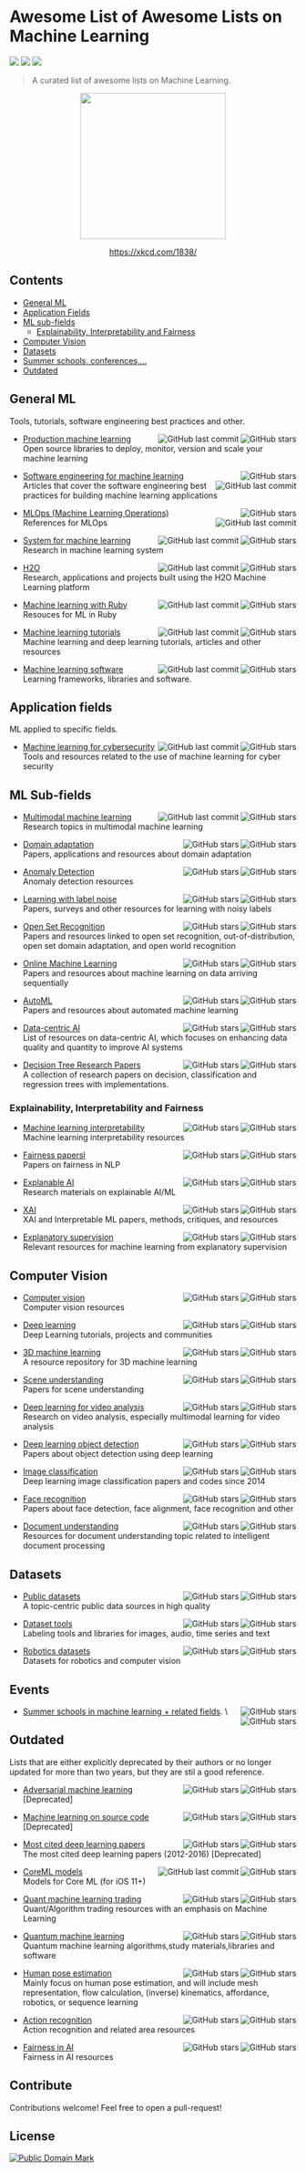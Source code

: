 # Awesome List of Awesome Lists on Machine Learning
<a href="https://github.com/sindresorhus/awesome"><img src="https://cdn.rawgit.com/sindresorhus/awesome/d7305f38d29fed78fa85652e3a63e154dd8e8829/media/badge.svg"/></a>
<img src="https://img.shields.io/badge/PRs-welcome-brightgreen.svg?style=flat-square"/>
<img src="https://img.shields.io/github/license/abonte/awesome-lists-machine-learning.svg?color=blue"/>

> A curated list of awesome lists on Machine Learning.

<div align="center">
<img src="https://imgs.xkcd.com/comics/machine_learning.png" width="256"/>

https://xkcd.com/1838/

</div>

## Contents

- [General ML](#general-ml)
- [Application Fields](#application-fields)
- [ML sub-fields](#ml-sub-fields)
  - [Explainability, Interpretability and Fairness](#explainability-interpretability-and-fairness)
- [Computer Vision](#computer-vision)
- [Datasets](#datasets)
- [Summer schools, conferences,...](#events)
- [Outdated](#outdated)


## General ML

Tools, tutorials, software engineering best practices and other.

* [Production machine learning](https://github.com/EthicalML/awesome-production-machine-learning)
  <img align="right" src="https://img.shields.io/github/stars/EthicalML/awesome-production-machine-learning" alt="GitHub stars">
  <img align="right" src="https://img.shields.io/github/last-commit/EthicalML/awesome-production-machine-learning" alt="GitHub last commit">\
  Open source libraries to deploy, monitor, version and scale your machine learning

* [Software engineering for machine learning ](https://github.com/SE-ML/awesome-seml)
  <img align="right" src="https://img.shields.io/github/stars/SE-ML/awesome-seml" alt="GitHub stars">
  <img align="right" src="https://img.shields.io/github/last-commit/SE-ML/awesome-seml" alt="GitHub last commit">\
  Articles that cover the software engineering best practices for building machine learning applications

* [MLOps (Machine Learning Operations)](https://github.com/visenger/awesome-mlops)
  <img align="right" src="https://img.shields.io/github/stars/visenger/awesome-mlops" alt="GitHub stars">
  <img align="right" src="https://img.shields.io/github/last-commit/visenger/awesome-mlops" alt="GitHub last commit">\
  References for MLOps

* [System for machine learning](https://github.com/HuaizhengZhang/Awesome-System-for-Machine-Learning)
  <img align="right" src="https://img.shields.io/github/stars/HuaizhengZhang/Awesome-System-for-Machine-Learning" alt="GitHub stars">
  <img align="right" src="https://img.shields.io/github/last-commit/HuaizhengZhang/Awesome-System-for-Machine-Learning" alt="GitHub last commit">\
  Research in machine learning system

* [H2O](https://github.com/h2oai/awesome-h2o)
  <img align="right" src="https://img.shields.io/github/stars/h2oai/awesome-h2o" alt="GitHub stars">
  <img align="right" src="https://img.shields.io/github/last-commit/h2oai/awesome-h2o" alt="GitHub last commit">\
  Research, applications and projects built using the H2O Machine Learning platform

* [Machine learning with Ruby](https://github.com/arbox/machine-learning-with-ruby)
  <img align="right" src="https://img.shields.io/github/stars/arbox/machine-learning-with-ruby" alt="GitHub stars">
  <img align="right" src="https://img.shields.io/github/last-commit/arbox/machine-learning-with-ruby" alt="GitHub last commit">\
  Resouces for ML in Ruby

* [Machine learning tutorials](https://github.com/ujjwalkarn/Machine-Learning-Tutorials)
  <img align="right" src="https://img.shields.io/github/stars/ujjwalkarn/Machine-Learning-Tutorials" alt="GitHub stars">
  <img align="right" src="https://img.shields.io/github/last-commit/ujjwalkarn/Machine-Learning-Tutorials" alt="GitHub last commit">\
  Machine learning and deep learning tutorials, articles and other resources
  
* [Machine learning software](https://github.com/josephmisiti/awesome-machine-learning)
  <img align="right" src="https://img.shields.io/github/stars/josephmisiti/awesome-machine-learning" alt="GitHub stars">
  <img align="right" src="https://img.shields.io/github/last-commit/josephmisiti/awesome-machine-learning" alt="GitHub last commit">\
  Learning frameworks, libraries and software. 

## Application fields

ML applied to specific fields.

* [Machine learning for cybersecurity](https://github.com/jivoi/awesome-ml-for-cybersecurity)
  <img align="right" src="https://img.shields.io/github/stars/jivoi/awesome-ml-for-cybersecurity" alt="GitHub stars">
  <img align="right" src="https://img.shields.io/github/last-commit/jivoi/awesome-ml-for-cybersecurity" alt="GitHub last commit">\
  Tools and resources related to the use of machine learning for cyber security

## ML Sub-fields
  
* [Multimodal machine learning](https://github.com/pliang279/awesome-multimodal-ml)
  <img align="right" src="https://img.shields.io/github/stars/pliang279/awesome-multimodal-ml" alt="GitHub stars">
  <img align="right" src="https://img.shields.io/github/last-commit/pliang279/awesome-multimodal-ml" alt="GitHub last commit">\
  Research topics in multimodal machine learning

* [Domain adaptation](https://github.com/zhaoxin94/awesome-domain-adaptation)
  <img align="right" src="https://img.shields.io/github/stars/zhaoxin94/awesome-domain-adaptation" alt="GitHub stars">
  <img align="right" src="https://img.shields.io/github/last-commit/zhaoxin94/awesome-domain-adaptation" alt="GitHub stars">\
  Papers, applications and resources about domain adaptation

* [Anomaly Detection](https://github.com/hoya012/awesome-anomaly-detection)
  <img align="right" src="https://img.shields.io/github/stars/hoya012/awesome-anomaly-detection" alt="GitHub stars">
  <img align="right" src="https://img.shields.io/github/last-commit/hoya012/awesome-anomaly-detection" alt="GitHub stars">\
  Anomaly detection resources

* [Learning with label noise](https://github.com/subeeshvasu/Awesome-Learning-with-Label-Noise)
  <img align="right" src="https://img.shields.io/github/stars/subeeshvasu/Awesome-Learning-with-Label-Noise" alt="GitHub stars">
  <img align="right" src="https://img.shields.io/github/last-commit/subeeshvasu/Awesome-Learning-with-Label-Noise" alt="GitHub stars">\
  Papers, surveys and other resources for learning with noisy labels

* [Open Set Recognition](https://github.com/iCGY96/awesome_OpenSetRecognition_list)
  <img align="right" src="https://img.shields.io/github/stars/iCGY96/awesome_OpenSetRecognition_list" alt="GitHub stars">
  <img align="right" src="https://img.shields.io/github/last-commit/iCGY96/awesome_OpenSetRecognition_list" alt="GitHub stars">\
  Papers and resources linked to open set recognition, out-of-distribution, open set domain adaptation, and open world recognition

* [Online Machine Learning](https://github.com/online-ml/awesome-online-machine-learning)
  <img align="right" src="https://img.shields.io/github/stars/online-ml/awesome-online-machine-learning" alt="GitHub stars">
  <img align="right" src="https://img.shields.io/github/last-commit/online-ml/awesome-online-machine-learning" alt="GitHub stars">\
  Papers and resources about machine learning on data arriving sequentially
  
* [AutoML](https://github.com/hibayesian/awesome-automl-papers)
  <img align="right" src="https://img.shields.io/github/stars/hibayesian/awesome-automl-papers" alt="GitHub stars">
  <img align="right" src="https://img.shields.io/github/last-commit/hibayesian/awesome-automl-papers" alt="GitHub stars">\
  Papers and resources about automated machine learning

* [Data-centric AI](https://github.com/daochenzha/data-centric-AI)
  <img align="right" src="https://img.shields.io/github/stars/daochenzha/data-centric-AI" alt="GitHub stars">
  <img align="right" src="https://img.shields.io/github/last-commit/daochenzha/data-centric-AI" alt="GitHub stars">\
  List of resources on data-centric AI, which focuses on enhancing data quality and quantity to improve AI systems

* [Decision Tree Research Papers](https://github.com/benedekrozemberczki/awesome-decision-tree-papers)
  <img align="right" src="https://img.shields.io/github/stars/benedekrozemberczki/awesome-decision-tree-papers" alt="GitHub stars">
  <img align="right" src="https://img.shields.io/github/last-commit/benedekrozemberczki/awesome-decision-tree-papers" alt="GitHub stars">\
  A collection of research papers on decision, classification and regression trees with implementations. 

### Explainability, Interpretability and Fairness

* [Machine learning interpretability](https://github.com/jphall663/awesome-machine-learning-interpretability)
  <img align="right" src="https://img.shields.io/github/stars/jphall663/awesome-machine-learning-interpretability" alt="GitHub stars">
  <img align="right" src="https://img.shields.io/github/last-commit/jphall663/awesome-machine-learning-interpretability" alt="GitHub stars">\
  Machine learning interpretability resources

* [Fairness papersl](https://github.com/uclanlp/awesome-fairness-papers)
  <img align="right" src="https://img.shields.io/github/stars/uclanlp/awesome-fairness-papers" alt="GitHub stars">
  <img align="right" src="https://img.shields.io/github/last-commit/uclanlp/awesome-fairness-papers" alt="GitHub stars">\
  Papers on fairness in NLP
 
* [Explanable AI](https://github.com/wangyongjie-ntu/Awesome-explainable-AI)
  <img align="right" src="https://img.shields.io/github/stars/wangyongjie-ntu/Awesome-explainable-AI" alt="GitHub stars">
  <img align="right" src="https://img.shields.io/github/last-commit/wangyongjie-ntu/Awesome-explainable-AI" alt="GitHub stars">\
  Research materials on explainable AI/ML

* [XAI](https://github.com/altamiracorp/awesome-xai)
  <img align="right" src="https://img.shields.io/github/stars/altamiracorp/awesome-xai" alt="GitHub stars">
  <img align="right" src="https://img.shields.io/github/last-commit/altamiracorp/awesome-xai" alt="GitHub stars">\
  XAI and Interpretable ML papers, methods, critiques, and resources

* [Explanatory supervision](https://github.com/stefanoteso/awesome-explanatory-supervision)
  <img align="right" src="https://img.shields.io/github/stars/stefanoteso/awesome-explanatory-supervision" alt="GitHub stars">
  <img align="right" src="https://img.shields.io/github/last-commit/stefanoteso/awesome-explanatory-supervision" alt="GitHub stars">\
  Relevant resources for machine learning from explanatory supervision

## Computer Vision

* [Computer vision](https://github.com/jbhuang0604/awesome-computer-vision)
  <img align="right" src="https://img.shields.io/github/stars/jbhuang0604/awesome-computer-vision" alt="GitHub stars">
  <img align="right" src="https://img.shields.io/github/last-commit/jbhuang0604/awesome-computer-vision" alt="GitHub stars">\
  Computer vision resources

* [Deep learning](https://github.com/ChristosChristofidis/awesome-deep-learning)
  <img align="right" src="https://img.shields.io/github/stars/ChristosChristofidis/awesome-deep-learning" alt="GitHub stars">
  <img align="right" src="https://img.shields.io/github/last-commit/ChristosChristofidis/awesome-deep-learning" alt="GitHub stars">\
  Deep Learning tutorials, projects and communities

* [3D machine learning](https://github.com/timzhang642/3D-Machine-Learning)
  <img align="right" src="https://img.shields.io/github/stars/timzhang642/3D-Machine-Learning" alt="GitHub stars">
  <img align="right" src="https://img.shields.io/github/last-commit/timzhang642/3D-Machine-Learning" alt="GitHub stars">\
  A resource repository for 3D machine learning

* [Scene understanding](https://github.com/bertjiazheng/awesome-scene-understanding)
  <img align="right" src="https://img.shields.io/github/stars/bertjiazheng/awesome-scene-understanding" alt="GitHub stars">
  <img align="right" src="https://img.shields.io/github/last-commit/bertjiazheng/awesome-scene-understanding" alt="GitHub stars">\
  Papers for scene understanding

- [Deep learning for video analysis](https://github.com/HuaizhengZhang/Awsome-Deep-Learning-for-Video-Analysis)
  <img align="right" src="https://img.shields.io/github/stars/HuaizhengZhang/Awsome-Deep-Learning-for-Video-Analysis" alt="GitHub stars">
  <img align="right" src="https://img.shields.io/github/last-commit/HuaizhengZhang/Awsome-Deep-Learning-for-Video-Analysis" alt="GitHub stars">\
  Research on video analysis, especially multimodal learning for video analysis

- [Deep learning object detection](https://github.com/hoya012/deep_learning_object_detection)
  <img align="right" src="https://img.shields.io/github/stars/hoya012/deep_learning_object_detection" alt="GitHub stars">
  <img align="right" src="https://img.shields.io/github/last-commit/hoya012/deep_learning_object_detection" alt="GitHub stars">\
  Papers about object detection using deep learning

* [Image classification](https://github.com/weiaicunzai/awesome-image-classification)
  <img align="right" src="https://img.shields.io/github/stars/weiaicunzai/awesome-image-classification" alt="GitHub stars">
  <img align="right" src="https://img.shields.io/github/last-commit/weiaicunzai/awesome-image-classification" alt="GitHub stars">\
  Deep learning image classification papers and codes since 2014

* [Face recognition](https://github.com/ChanChiChoi/awesome-Face_Recognition)
  <img align="right" src="https://img.shields.io/github/stars/ChanChiChoi/awesome-Face_Recognition" alt="GitHub stars">
  <img align="right" src="https://img.shields.io/github/last-commit/ChanChiChoi/awesome-Face_Recognition" alt="GitHub stars">\
  Papers about face detection, face alignment, face recognition and other

* [Document understanding](https://github.com/tstanislawek/awesome-document-understanding)
  <img align="right" src="https://img.shields.io/github/stars/tstanislawek/awesome-document-understanding" alt="GitHub stars">
  <img align="right" src="https://img.shields.io/github/last-commit/tstanislawek/awesome-document-understanding" alt="GitHub stars">\
  Resources for document understanding topic related to intelligent document processing

## Datasets

* [Public datasets](https://github.com/awesomedata/awesome-public-datasets)
  <img align="right" src="https://img.shields.io/github/stars/awesomedata/awesome-public-datasets" alt="GitHub stars">
  <img align="right" src="https://img.shields.io/github/last-commit/awesomedata/awesome-public-datasets" alt="GitHub stars">\
  A topic-centric public data sources in high quality

* [Dataset tools](https://github.com/jsbroks/awesome-dataset-tools)
  <img align="right" src="https://img.shields.io/github/stars/jsbroks/awesome-dataset-tools" alt="GitHub stars">
  <img align="right" src="https://img.shields.io/github/last-commit/jsbroks/awesome-dataset-tools" alt="GitHub stars">\
  Labeling tools and libraries for images, audio, time series and text

* [Robotics datasets](https://github.com/sunglok/awesome-robotics-datasets)
  <img align="right" src="https://img.shields.io/github/stars/sunglok/awesome-robotics-datasets" alt="GitHub stars">
  <img align="right" src="https://img.shields.io/github/last-commit/sunglok/awesome-robotics-datasets" alt="GitHub stars">\
  Datasets for robotics and computer vision

## Events

* [Summer schools in machine learning + related fields](https://github.com/sshkhr/awesome-mlss).
  <img align="right" src="https://img.shields.io/github/stars/sshkhr/awesome-mlss" alt="GitHub stars">
  <img align="right" src="https://img.shields.io/github/last-commit/sshkhr/awesome-mlss" alt="GitHub stars">\

## Outdated

Lists that are either explicitly deprecated by their authors or no longer updated for more than two years, but they are stil a good reference.

* [Adversarial machine learning](https://github.com/yenchenlin/awesome-adversarial-machine-learning)
  <img align="right" src="https://img.shields.io/github/stars/yenchenlin/awesome-adversarial-machine-learning" alt="GitHub stars">
  <img align="right" src="https://img.shields.io/github/last-commit/yenchenlin/awesome-adversarial-machine-learning" alt="GitHub stars">\
  [Deprecated]

* [Machine learning on source code](https://github.com/src-d/awesome-machine-learning-on-source-code)
  <img align="right" src="https://img.shields.io/github/stars/src-d/awesome-machine-learning-on-source-code" alt="GitHub stars">
  <img align="right" src="https://img.shields.io/github/last-commit/src-d/awesome-machine-learning-on-source-code" alt="GitHub stars">\
  [Deprecated]

* [Most cited deep learning papers](https://github.com/terryum/awesome-deep-learning-papers)
  <img align="right" src="https://img.shields.io/github/stars/terryum/awesome-deep-learning-papers" alt="GitHub stars">
  <img align="right" src="https://img.shields.io/github/last-commit/terryum/awesome-deep-learning-papers" alt="GitHub stars">\
  The most cited deep learning papers (2012-2016)
  [Deprecated]
 
* [CoreML models](https://github.com/likedan/Awesome-CoreML-Models)
  <img align="right" src="https://img.shields.io/github/stars/likedan/Awesome-CoreML-Models" alt="GitHub stars">
  <img align="right" src="https://img.shields.io/github/last-commit/likedan/Awesome-CoreML-Models" alt="GitHub last commit">\
  Models for Core ML (for iOS 11+)

* [Quant machine learning trading](https://github.com/grananqvist/Awesome-Quant-Machine-Learning-Trading)
  <img align="right" src="https://img.shields.io/github/stars/grananqvist/Awesome-Quant-Machine-Learning-Trading" alt="GitHub stars">
  <img align="right" src="https://img.shields.io/github/last-commit/grananqvist/Awesome-Quant-Machine-Learning-Trading" alt="GitHub stars">\
  Quant/Algorithm trading resources with an emphasis on Machine Learning
 
* [Quantum machine learning](https://github.com/krishnakumarsekar/awesome-quantum-machine-learning)
  <img align="right" src="https://img.shields.io/github/stars/krishnakumarsekar/awesome-quantum-machine-learning" alt="GitHub stars">
  <img align="right" src="https://img.shields.io/github/last-commit/krishnakumarsekar/awesome-quantum-machine-learning" alt="GitHub stars">\
  Quantum machine learning algorithms,study materials,libraries and software
  
* [Human pose estimation](https://github.com/wangzheallen/awesome-human-pose-estimation)
  <img align="right" src="https://img.shields.io/github/stars/wangzheallen/awesome-human-pose-estimation" alt="GitHub stars">
  <img align="right" src="https://img.shields.io/github/last-commit/wangzheallen/awesome-human-pose-estimation" alt="GitHub stars">\
  Mainly focus on human pose estimation, and will include mesh representation, flow calculation, (inverse) kinematics, affordance, robotics, or sequence learning
  
* [Action recognition](https://github.com/jinwchoi/awesome-action-recognition)
  <img align="right" src="https://img.shields.io/github/stars/jinwchoi/awesome-action-recognition" alt="GitHub stars">
  <img align="right" src="https://img.shields.io/github/last-commit/jinwchoi/awesome-action-recognition" alt="GitHub stars">\
  Action recognition and related area resources
  
* [Fairness in AI](https://github.com/datamllab/awesome-fairness-in-ai)
  <img align="right" src="https://img.shields.io/github/stars/datamllab/awesome-fairness-in-ai" alt="GitHub stars">
  <img align="right" src="https://img.shields.io/github/last-commit/datamllab/awesome-fairness-in-ai" alt="GitHub stars">\
  Fairness in AI resources
  
## Contribute

Contributions welcome! Feel free to open a pull-request!


## License

<a rel="license" href="http://creativecommons.org/publicdomain/mark/1.0/">
<img src="http://i.creativecommons.org/p/mark/1.0/88x31.png"
     style="border-style: none;" alt="Public Domain Mark" />
</a>
